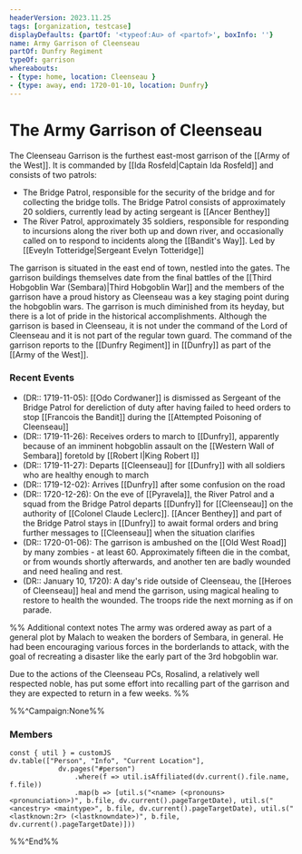 ```yaml
---
headerVersion: 2023.11.25
tags: [organization, testcase]
displayDefaults: {partOf: '<typeof:Au> of <partof>', boxInfo: ''}
name: Army Garrison of Cleenseau
partOf: Dunfry Regiment
typeOf: garrison
whereabouts:
- {type: home, location: Cleenseau }
- {type: away, end: 1720-01-10, location: Dunfry}
---
```

# The Army Garrison of Cleenseau

The Cleenseau Garrison is the furthest east-most garrison of the [[Army of the West]]. It is commanded by [[Ida Rosfeld|Captain Ida Rosfeld]] and consists of two patrols:

* The Bridge Patrol, responsible for the security of the bridge and for collecting the bridge tolls. The Bridge Patrol consists of approximately 20 soldiers, currently lead by acting sergeant is [[Ancer Benthey]]
* The River Patrol, approximately 35 soldiers, responsible for responding to incursions along the river both up and down river, and occasionally called on to respond to incidents along the [[Bandit's Way]]. Led by [[Eveyln Totteridge|Sergeant Evelyn Totteridge]]

The garrison is situated in the east end of town, nestled into the gates. The garrison buildings themselves date from the final battles of the [[Third Hobgoblin War (Sembara)|Third Hobgoblin War]] and the members of the garrison have a proud history as Cleenseau was a key staging point during the hobgoblin wars. The garrison is much diminished from its heyday, but there is a lot of pride in the historical accomplishments.  Although the garrison is based in Cleenseau, it is not under the command of the Lord of Cleenseau and it is not part of the regular town guard. The command of the garrison reports to the [[Dunfry Regiment]] in [[Dunfry]] as part of the [[Army of the West]].
### Recent Events

* (DR:: 1719-11-05): [[Odo Cordwaner]] is dismissed as Sergeant of the Bridge Patrol for dereliction of duty after having failed to heed orders to stop [[Francois the Bandit]] during the [[Attempted Poisoning of Cleenseau]]
* (DR:: 1719-11-26): Receives orders to march to [[Dunfry]], apparently because of an imminent hobgoblin assault on the [[Western Wall of Sembara]] foretold by [[Robert I|King Robert I]]
* (DR:: 1719-11-27): Departs [[Cleenseau]] for [[Dunfry]] with all soldiers who are healthy enough to march
* (DR:: 1719-12-02): Arrives [[Dunfry]] after some confusion on the road
* (DR:: 1720-12-26): On the eve of [[Pyravela]], the River Patrol and a squad from the Bridge Patrol departs [[Dunfry]] for [[Cleenseau]] on the authority of [[Colonel Claude Leclerc]]. [[Ancer Benthey]] and part of the Bridge Patrol stays in [[Dunfry]] to await formal orders and bring further messages to [[Cleenseau]] when the situation clarifies
* (DR:: 1720-01-06): The garrison is ambushed on the [[Old West Road]] by many zombies - at least 60. Approximately fifteen die in the combat, or from wounds shortly afterwards, and another ten are badly wounded and need healing and rest.
* (DR:: January 10, 1720): A day's ride outside of Cleenseau, the [[Heroes of Cleenseau]] heal and mend the garrison, using magical healing to restore to health the wounded. The troops ride the next morning as if on parade.

%% Additional context notes
The army was ordered away as part of a general plot by Malach to weaken the borders of Sembara, in general. He had been encouraging various forces in the borderlands to attack, with the goal of recreating a disaster like the early part of the 3rd hobgoblin war.

Due to the actions of the Cleenseau PCs, Rosalind, a relatively well respected noble, has put some effort into recalling part of the garrison and they are expected to return in a few weeks.
%%

%%^Campaign:None%%
### Members

```dataviewjs
const { util } = customJS
dv.table(["Person", "Info", "Current Location"], 
			dv.pages("#person")
				.where(f => util.isAffiliated(dv.current().file.name, f.file))
				.map(b => [util.s("<name> (<pronouns> <pronunciation>)", b.file, dv.current().pageTargetDate), util.s("<ancestry> <maintype>", b.file, dv.current().pageTargetDate), util.s("<lastknown:2r> (<lastknowndate>)", b.file, dv.current().pageTargetDate)]))
```
%%^End%%